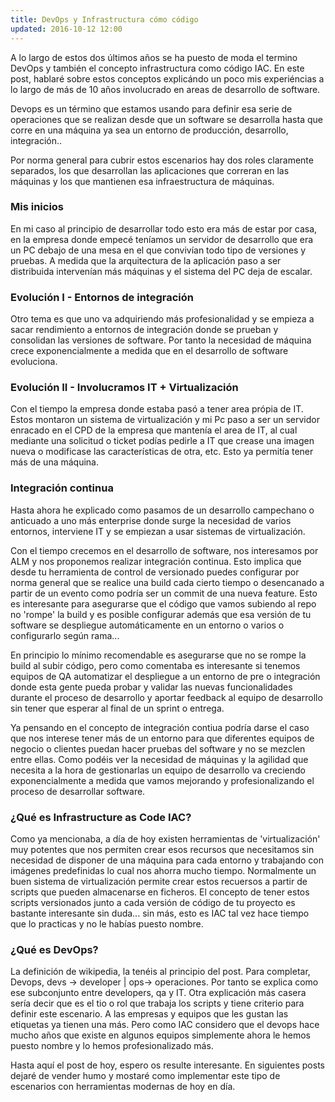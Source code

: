 ```yaml
---
title: DevOps y Infrastructura cómo código
updated: 2016-10-12 12:00
---
```


A lo largo de estos dos últimos años se ha puesto de moda el termino DevOps y también el concepto infrastructura como código IAC. 
En este post, hablaré sobre estos conceptos explicándo un poco mis experiéncias a lo largo de más de 10 años involucrado en areas de desarrollo de software. 

Devops es un término que estamos usando para definir esa serie de operaciones que se realizan desde que un software se desarrolla hasta que corre en una máquina 
ya sea un entorno de producción, desarrollo, integración.. 

Por norma general para cubrir estos escenarios hay dos roles claramente separados, los que desarrollan las aplicaciones que correran en las máquinas
y los que mantienen esa infraestructura de máquinas. 

### Mis inicios
En mi caso al principio de desarrollar todo esto era más de estar por casa, en la empresa donde empecé teníamos un servidor de desarrollo que era un PC debajo
de una mesa en el que convivían todo tipo de versiones y pruebas. A medida que la arquitectura de la aplicación paso a ser distribuida intervenían más máquinas
y el sistema del PC deja de escalar. 

### Evolución I - Entornos de integración
Otro tema es que uno va adquiriendo más profesionalidad y se empieza a sacar rendimiento a entornos de integración donde se prueban 
y consolidan las versiones de software. Por tanto la necesidad de máquina crece exponencialmente a medida que en el desarrollo de software evoluciona. 

### Evolución II - Involucramos IT + Virtualización
Con el tiempo la empresa donde estaba pasó a tener area própia de IT. Estos montaron un sistema de virtualización y mi Pc paso a ser un servidor  
enracado en el CPD de la empresa que mantenía el area de IT, al cual mediante una solicitud o ticket podías pedirle a IT que crease 
una imagen nueva o modificase las características de otra, etc. Esto ya permitía tener más de una máquina. 

### Integración continua
Hasta ahora he explicado como pasamos de un desarrollo campechano o anticuado a uno más enterprise donde surge la necesidad de varios entornos, 
interviene IT y se empiezan a usar sistemas de virtualización.

Con el tiempo crecemos en el desarrollo de software, nos interesamos por ALM y nos proponemos realizar integración continua. Esto implica que 
desde tu herramienta de control de versionado puedes configurar por norma general que se realice una build cada cierto tiempo o desencanado a partir de un 
evento como podría ser un commit de una nueva feature. Esto es interesante para asegurarse que el código que vamos subiendo al repo no 'rompe' la build y es 
posible configurar además que esa versión de tu software se despliegue automáticamente en un entorno o varios o configurarlo según rama... 

En principio lo mínimo recomendable es asegurarse que no se rompe la build al subir código, pero como comentaba es interesante si tenemos equipos de QA
automatizar el despliegue a un entorno de pre o integración donde esta gente pueda probar y validar las nuevas funcionalidades durante el proceso de desarrollo
y aportar feedback al equipo de desarrollo sin tener que esperar al final de un sprint o entrega. 

Ya pensando en el concepto de integración contiua podría darse el caso que nos interese tener más de un entorno para que diferentes equipos de negocio 
o clientes puedan hacer pruebas del software y no se mezclen entre ellas. Como podéis ver la necesidad de máquinas y la agilidad que necesita a la hora de 
gestionarlas un equipo de desarrollo va creciendo exponencialmente a medida que vamos mejorando y profesionalizando el proceso de desarrollar software.  

### ¿Qué es Infrastructure as Code IAC?
Como ya mencionaba, a día de hoy existen herramientas de 'virtualización' muy potentes que nos permiten crear esos recursos que necesitamos sin necesidad de
disponer de una máquina para cada entorno y trabajando con imágenes predefinidas lo cual nos ahorra mucho tiempo. Normalmente un buen sistema de virtualización
permite crear estos recuersos a partir de scripts que pueden almacenarse en ficheros. El concepto de tener estos scripts versionados junto a cada versión de código
de tu proyecto es bastante interesante sin duda... sin más, esto es IAC tal vez hace tiempo que lo practicas y no le habías puesto nombre.

### ¿Qué es DevOps?
La definición de wikipedia, la tenéis al principio del post. Para completar, Devops, devs -> developer | ops-> operaciones. Por tanto se explica como ese subconjunto entre developers, 
qa y IT. Otra explicación más casera sería decir que es el tio o rol que trabaja los scripts y tiene criterio para definir este escenario. A las empresas y equipos que les gustan las etiquetas ya tienen 
una más. Pero como IAC considero que el devops hace mucho años que existe en algunos equipos simplemente ahora le hemos puesto nombre y lo hemos profesionalizado más. 

Hasta aquí el post de hoy, espero os resulte interesante. En siguientes posts dejaré de vender humo y mostaré como implementar este tipo de escenarios con 
herramientas modernas de hoy en día. 



